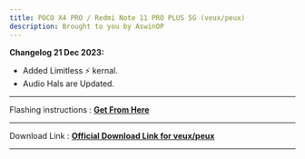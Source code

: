 ```yaml
---
title: POCO X4 PRO / Redmi Note 11 PRO PLUS 5G (veux/peux)
description: Brought to you by AswinOP
---
```


<b>Changelog 21 Dec 2023:</b>
- Added Limitless ⚡ kernal.
- Audio Hals are Updated.

----
Flashing instructions : [**Get From Here**](veux_inst.md)

----
Download Link : [**Official Download Link for veux/peux**](https://sourceforge.net/projects/projectmatrixx/files/Android-14/veux/)

----